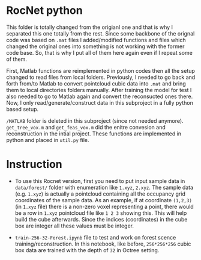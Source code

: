 # RocNet python

This folder is totally changed from the origianl one and that is why I separated this one totally from the rest. 
Since some backbone of the orignal code was based on ```.mat``` files I added/modified functions and files
which changed the original ones into something is not working with the former code base. So, that is why I put all of them here again even if I repeat some of them.

First, Matlab functions are reimplemented in python codes then all the setup changed to read files from local folders.
Previously, I needed to go back and forth from/to Matlab to convert pointcloud cubic data into ```.mat``` and bring them to local directories
folders manually. After training the model for test I also needed to go to Matlab again and convert the reconsucted ones
there. Now, I only read/generate/construct data in this subproject in a fully python based setup.


```/MATLAB``` folder is deleted in this subproject (since not needed anymore). ```get_tree_vox.m``` and ```get_feas_vox.m``` did the enitre convesion and reconstruction in the intial project. These functions are implemented in python and placed in ```util.py``` file.

# Instruction 

- To use this Rocnet version, first you need to put input sample data in ```data/forest/``` folder with enumeration like ```1.xyz```, ```2.xyz```.
The sample data (e.g. ```1.xyz```) is actually a pointcloud containing all the occupancy grid coordinates of the sample data. As an example, if at coordinate ```(1,2,3)``` (in ```1.xyz``` file) there is a non-zero voxel representing a point, there would be a row in ```1.xyz``` pointcloud file like ```1 2 3``` showing this. This will help build the cube afterwards. Since the indices (coordinates) in the cube box are integer all these values must be integer. 

- ```train-256-32-Forest.ipynb``` file to test and work on forest scence training/reconstruction. In this notebook, like before,  ```256*256*256``` cubic box data are trained with the depth of ```32``` in Octree setting.
